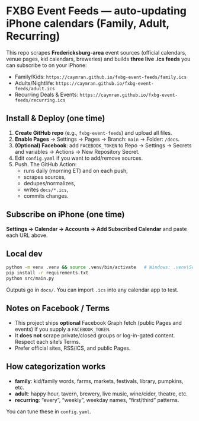 # FXBG Event Feeds — auto-updating iPhone calendars (Family, Adult, Recurring)

This repo scrapes **Fredericksburg-area** event sources (official calendars, venue pages, kid calendars, breweries)
and builds **three live .ics feeds** you can subscribe to on your iPhone:

- Family/Kids: `https://caymran.github.io/fxbg-event-feeds/family.ics`
- Adults/Nightlife: `https://caymran.github.io/fxbg-event-feeds/adult.ics`
- Recurring Deals & Events: `https://caymran.github.io/fxbg-event-feeds/recurring.ics`

## Install & Deploy (one time)

1) **Create GitHub repo** (e.g., `fxbg-event-feeds`) and upload all files.  
2) **Enable Pages** → Settings → Pages → Branch: `main` → Folder: `/docs`.  
3) **(Optional) Facebook**: add `FACEBOOK_TOKEN` to Repo → Settings → Secrets and variables → Actions → New Repository Secret.  
4) Edit `config.yaml` if you want to add/remove sources.  
5) Push. The GitHub Action:
   - runs daily (morning ET) and on each push,
   - scrapes sources,
   - dedupes/normalizes,
   - writes `docs/*.ics`,
   - commits changes.

## Subscribe on iPhone (one time)

**Settings → Calendar → Accounts → Add Subscribed Calendar** and paste each URL above.

## Local dev

```bash
python -m venv .venv && source .venv/bin/activate   # Windows: .venv\Scripts\activate
pip install -r requirements.txt
python src/main.py
```

Outputs go in `docs/`. You can import `.ics` into any calendar app to test.

## Notes on Facebook / Terms

- This project ships **optional** Facebook Graph fetch (public Pages and events) if you supply a `FACEBOOK_TOKEN`.  
- It **does not** scrape private/closed groups or log-in-gated content. Respect each site’s Terms.  
- Prefer official sites, RSS/ICS, and public Pages.

## How categorization works

- **family**: kid/family words, farms, markets, festivals, library, pumpkins, etc.  
- **adult**: happy hour, tavern, brewery, live music, wine/cider, theatre, etc.  
- **recurring**: “every”, “weekly”, weekday names, “first/third” patterns.

You can tune these in `config.yaml`.
